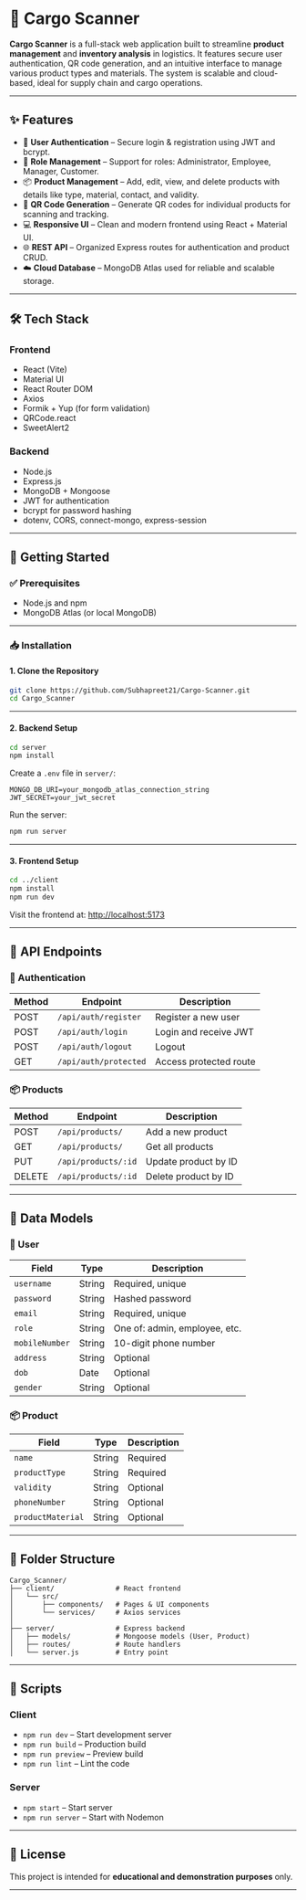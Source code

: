 # 🚚 Cargo Scanner

**Cargo Scanner** is a full-stack web application built to streamline **product management** and **inventory analysis** in logistics. It features secure user authentication, QR code generation, and an intuitive interface to manage various product types and materials. The system is scalable and cloud-based, ideal for supply chain and cargo operations.

---

## ✨ Features

* 🔐 **User Authentication** – Secure login & registration using JWT and bcrypt.
* 👥 **Role Management** – Support for roles: Administrator, Employee, Manager, Customer.
* 📦 **Product Management** – Add, edit, view, and delete products with details like type, material, contact, and validity.
* 📄 **QR Code Generation** – Generate QR codes for individual products for scanning and tracking.
* 💻 **Responsive UI** – Clean and modern frontend using React + Material UI.
* 🌐 **REST API** – Organized Express routes for authentication and product CRUD.
* ☁️ **Cloud Database** – MongoDB Atlas used for reliable and scalable storage.

---

## 🛠 Tech Stack

### Frontend

* React (Vite)
* Material UI
* React Router DOM
* Axios
* Formik + Yup (for form validation)
* QRCode.react
* SweetAlert2

### Backend

* Node.js
* Express.js
* MongoDB + Mongoose
* JWT for authentication
* bcrypt for password hashing
* dotenv, CORS, connect-mongo, express-session

---

## 🚀 Getting Started

### ✅ Prerequisites

* Node.js and npm
* MongoDB Atlas (or local MongoDB)

---

### 📥 Installation

#### 1. Clone the Repository

```bash
git clone https://github.com/Subhapreet21/Cargo-Scanner.git
cd Cargo_Scanner
```

---

#### 2. Backend Setup

```bash
cd server
npm install
```

Create a `.env` file in `server/`:

```env
MONGO_DB_URI=your_mongodb_atlas_connection_string
JWT_SECRET=your_jwt_secret
```

Run the server:

```bash
npm run server
```

---

#### 3. Frontend Setup

```bash
cd ../client
npm install
npm run dev
```

Visit the frontend at: [http://localhost:5173](http://localhost:5173)

---

## 📡 API Endpoints

### 🔐 Authentication

| Method | Endpoint              | Description            |
| ------ | --------------------- | ---------------------- |
| POST   | `/api/auth/register`  | Register a new user    |
| POST   | `/api/auth/login`     | Login and receive JWT  |
| POST   | `/api/auth/logout`    | Logout                 |
| GET    | `/api/auth/protected` | Access protected route |

### 📦 Products

| Method | Endpoint            | Description          |
| ------ | ------------------- | -------------------- |
| POST   | `/api/products/`    | Add a new product    |
| GET    | `/api/products/`    | Get all products     |
| PUT    | `/api/products/:id` | Update product by ID |
| DELETE | `/api/products/:id` | Delete product by ID |

---

## 🧬 Data Models

### 👤 User

| Field          | Type   | Description                   |
| -------------- | ------ | ----------------------------- |
| `username`     | String | Required, unique              |
| `password`     | String | Hashed password               |
| `email`        | String | Required, unique              |
| `role`         | String | One of: admin, employee, etc. |
| `mobileNumber` | String | 10-digit phone number         |
| `address`      | String | Optional                      |
| `dob`          | Date   | Optional                      |
| `gender`       | String | Optional                      |

### 📦 Product

| Field             | Type   | Description |
| ----------------- | ------ | ----------- |
| `name`            | String | Required    |
| `productType`     | String | Required    |
| `validity`        | String | Optional    |
| `phoneNumber`     | String | Optional    |
| `productMaterial` | String | Optional    |

---

## 📁 Folder Structure

```
Cargo_Scanner/
├── client/               # React frontend
│   └── src/
│       ├── components/   # Pages & UI components
│       └── services/     # Axios services
│
├── server/               # Express backend
│   ├── models/           # Mongoose models (User, Product)
│   ├── routes/           # Route handlers
│   └── server.js         # Entry point
```

---

## 📜 Scripts

### Client

* `npm run dev` – Start development server
* `npm run build` – Production build
* `npm run preview` – Preview build
* `npm run lint` – Lint the code

### Server

* `npm start` – Start server
* `npm run server` – Start with Nodemon

---

## 🪪 License

This project is intended for **educational and demonstration purposes** only.

---
